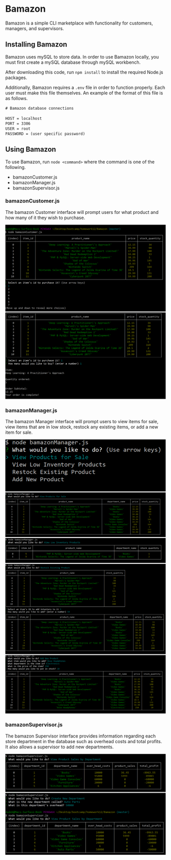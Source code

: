 # Bamazon

Bamazon is a simple CLI marketplace with functionality for customers, managers, and supervisors.

## Installing Bamazon

Bamazon uses mySQL to store data. In order to use Bamazon locally, you must first create a mySQL database through mySQL workbench.

After downloading this code, run `npm install` to install the required Node.js packages.

Additionally, Bamazon requires a `.env` file in order to function properly. Each user must make this file themselves. An example of the format of this file is as follows.

```
# Bamazon database connections

HOST = localhost
PORT = 3306
USER = root
PASSWORD = (user specific password)
```

## Using Bamazon

To use Bamazon, run `node <command>` where the command is one of the following.

* bamazonCustomer.js
* bamazonManager.js
* bamazonSupervisor.js

### bamazonCustomer.js

The bamazon Customer interface will prompt users for what product and how many of it they wish to purchase.

![customer example](/images/customer.PNG)
![completed purchase example](/images/orderComplete.PNG)

### bamazonManager.js

The bamazon Manager interface will prompt users to view items for sale, view items that are in low stock, restock any existing items, or add a new item for sale.

![manager menu](/images/manager_menu.PNG)
![manager view items](/images/manager_viewProducts.PNG)
![manager low inventory](/images/manager_lowInventory.PNG)
![manager restock](/images/manager_restock.PNG)
![manager new product](/images/manager_newItem.PNG)


### bamazonSupervisor.js

The bamazon Supervisor interface provides information regarding each store department in the database such as overhead costs and total profits. It also allows a supervisor to add new departments.

![supervisor product sales](/images/supervisor_productSales.PNG)
![supervisor new department](/images/supervisor_newDepartment.PNG)

